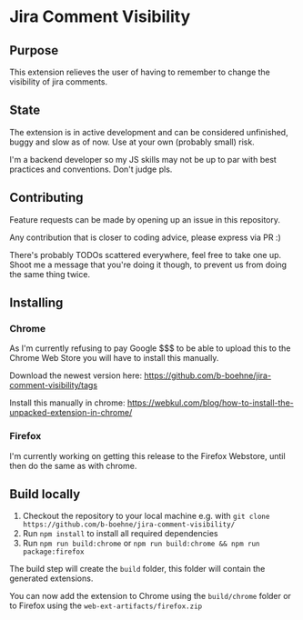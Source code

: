 # Jira Comment Visibility

## Purpose

This extension relieves the user of having to remember to change the visibility of jira comments.

## State

The extension is in active development and can be considered unfinished, buggy and slow as of now.
Use at your own (probably small) risk.

I'm a backend developer so my JS skills may not be up to par with best practices and conventions. Don't judge pls.

## Contributing

Feature requests can be made by opening up an issue in this repository.

Any contribution that is closer to coding advice, please express via PR :)

There's probably TODOs scattered everywhere, feel free to take one up.
Shoot me a message that you're doing it though, to prevent us from doing the same thing twice.

## Installing

### Chrome

As I'm currently refusing to pay Google $$$ to be able to upload this to the Chrome Web Store you will have to install this manually.

Download the newest version here:
https://github.com/b-boehne/jira-comment-visibility/tags

Install this manually in chrome:
https://webkul.com/blog/how-to-install-the-unpacked-extension-in-chrome/

### Firefox

I'm currently working on getting this release to the Firefox Webstore, until then do the same as with chrome.

## Build locally

1. Checkout the repository to your local machine e.g. with `git clone https://github.com/b-boehne/jira-comment-visibility/`
1. Run `npm install` to install all required dependencies
1. Run `npm run build:chrome` or `npm run build:chrome && npm run package:firefox`

The build step will create the `build` folder, this folder will contain the generated extensions.

You can now add the extension to Chrome using the `build/chrome` folder or to Firefox using the `web-ext-artifacts/firefox.zip`
